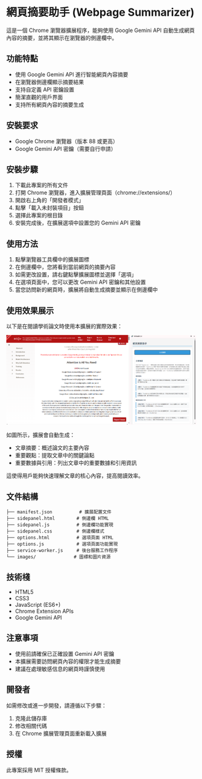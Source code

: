 # 網頁摘要助手 (Webpage Summarizer)

這是一個 Chrome 瀏覽器擴展程序，能夠使用 Google Gemini API 自動生成網頁內容的摘要，並將其顯示在瀏覽器的側邊欄中。

## 功能特點

- 使用 Google Gemini API 進行智能網頁內容摘要
- 在瀏覽器側邊欄顯示摘要結果
- 支持自定義 API 密鑰設置
- 簡潔直觀的用戶界面
- 支持所有網頁內容的摘要生成

## 安裝要求

- Google Chrome 瀏覽器（版本 88 或更高）
- Google Gemini API 密鑰（需要自行申請）

## 安裝步驟

1. 下載此專案的所有文件
2. 打開 Chrome 瀏覽器，進入擴展管理頁面（chrome://extensions/）
3. 開啟右上角的「開發者模式」
4. 點擊「載入未封裝項目」按鈕
5. 選擇此專案的根目錄
6. 安裝完成後，在擴展選項中設置您的 Gemini API 密鑰

## 使用方法

1. 點擊瀏覽器工具欄中的擴展圖標
2. 在側邊欄中，您將看到當前網頁的摘要內容
3. 如需更改設置，請右鍵點擊擴展圖標並選擇「選項」
4. 在選項頁面中，您可以更改 Gemini API 密鑰和其他設置
5. 當您訪問新的網頁時，擴展將自動生成摘要並顯示在側邊欄中

## 使用效果展示

以下是在閱讀學術論文時使用本擴展的實際效果：

![image](/images/webpage-summarizer-example.png)


如圖所示，擴展會自動生成：
- 文章摘要：概述論文的主要內容
- 重要觀點：提取文章中的關鍵論點
- 重要數據與引用：列出文章中的重要數據和引用資訊

這使得用戶能夠快速理解文章的核心內容，提高閱讀效率。

## 文件結構

```
├── manifest.json          # 擴展配置文件
├── sidepanel.html        # 側邊欄 HTML
├── sidepanel.js          # 側邊欄功能實現
├── sidepanel.css         # 側邊欄樣式
├── options.html          # 選項頁面 HTML
├── options.js            # 選項頁面功能實現
├── service-worker.js     # 後台服務工作程序
└── images/              # 圖標和圖片資源
```

## 技術棧

- HTML5
- CSS3
- JavaScript (ES6+)
- Chrome Extension APIs
- Google Gemini API

## 注意事項

- 使用前請確保已正確設置 Gemini API 密鑰
- 本擴展需要訪問網頁內容的權限才能生成摘要
- 建議在處理敏感信息的網頁時謹慎使用

## 開發者

如需修改或進一步開發，請遵循以下步驟：

1. 克隆此儲存庫
2. 修改相關代碼
3. 在 Chrome 擴展管理頁面重新載入擴展

## 授權

此專案採用 MIT 授權條款。 
